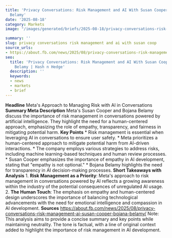 ```yaml
---
title: 'Privacy Conversations: Risk Management and AI With Susan Cooper and Bojana
  Belamy'
date: '2025-08-18'
category: Markets
image: "/images/generated/briefs/2025-08-18/privacy-conversations-risk-management-and-ai-with-susan-coop.svg"

summary: ''
slug: privacy conversations risk management and ai with susan coop
source_urls:
- https://about.fb.com/news/2025/08/privacy-conversations-risk-management-ai-susan-cooper-bojana-belamy/
seo:
  title: 'Privacy Conversations: Risk Management and AI With Susan Cooper and Bojana
    Belamy | Hash n Hedge'
  description: ''
  keywords:
  - news
  - markets
  - brief
---
```


**Headline** Meta's Approach to Managing Risk with AI in Conversations  **Summary Meta Description** Meta's Susan Cooper and Bojana Belamy discuss the importance of risk management in conversations powered by artificial intelligence. They highlight the need for a human-centered approach, emphasizing the role of empathy, transparency, and fairness in mitigating potential harm.  **Key Points**  * Risk management is essential when leveraging AI in conversations to ensure user safety. * Meta prioritizes a human-centered approach to mitigate potential harm from AI-driven interactions. * The company employs various strategies to address risks, including machine learning-based techniques and human review processes. * Susan Cooper emphasizes the importance of empathy in AI development, stating that "empathy is not optional." * Bojana Belamy highlights the need for transparency in AI decision-making processes.  **Short Takeaways with Analysis**  1. **Risk Management as a Priority**: Meta's approach to risk management in conversations powered by AI reflects a growing awareness within the industry of the potential consequences of unregulated AI usage. 2. **The Human Touch**: The emphasis on empathy and human-centered design underscores the importance of balancing technological advancements with the need for emotional intelligence and compassion in AI development.  **Sources** https://about.fb.com/news/2025/08/privacy-conversations-risk-management-ai-susan-cooper-bojana-belamy/ Note: This analysis aims to provide a concise summary and key points while maintaining neutrality. The tone is factual, with a line of original context added to highlight the importance of risk management in AI development. 
